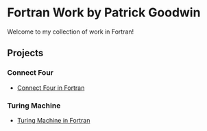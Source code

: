 # Fortran Work by Patrick Goodwin
Welcome to my collection of work in Fortran!

## Projects

### Connect Four
- [Connect Four in Fortran](https://github.com/pattygcoding/Connect-Four-Language-Tree/tree/main/fortran)

### Turing Machine
- [Turing Machine in Fortran](https://github.com/pattygcoding/Turing-Machines/tree/main/Fortran)
